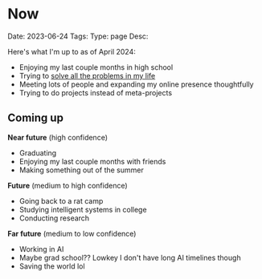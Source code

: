 # Now
Date: 2023-06-24
Tags: 
Type: page
Desc:

Here's what I'm up to as of April 2024: 

- Enjoying my last couple months in high school
- Trying to [solve all the problems in my life](open-problems)
- Meeting lots of people and expanding my online presence thoughtfully
- Trying to do projects instead of meta-projects


## Coming up 

**Near future** (high confidence)

- Graduating
- Enjoying my last couple months with friends
- Making something out of the summer

**Future** (medium to high confidence)

- Going back to a rat camp
- Studying intelligent systems in college 
- Conducting research

**Far future** (medium to low confidence)

- Working in AI 
- Maybe grad school?? Lowkey I don't have long AI timelines though
- Saving the world lol